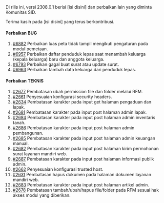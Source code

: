 Di rilis ini, versi 2308.0.1 berisi [isi disini] dan perbaikan lain yang diminta Komunitas SID.

Terima kasih pada [isi disini] yang terus berkontribusi.

#### Perbaikan BUG
1. [#6882](https://github.com/OpenSID/OpenSID/issues/6882) Perbaikan luas peta tidak tampil mengikuti pengaturan pada modul pemetaan.
2. [#6957](https://github.com/OpenSID/OpenSID/issues/6957) Perbaikan daftar penduduk lepas saat menambah keluarga (kepala keluarga) baru dan anggota keluarga.
3. [#6793](https://github.com/OpenSID/OpenSID/issues/6793) Perbaikan gagal buat surat atau update surat.
4. [#6963](https://github.com/OpenSID/OpenSID/issues/6963) Perbaikan tambah data keluarga dari penduduk lepas.


#### Perbaikan TEKNIS
1. [#2677](https://github.com/OpenSID/premium/issues/2677) Pembatasan ubah permission file dan folder melalui RFM.
2. [#2661](https://github.com/OpenSID/premium/issues/2661) Penyesuaian konfigurasi security headers.
3. [#2634](https://github.com/OpenSID/premium/issues/2634) Pembatasan karakter pada input get halaman pengaduan dan lapak.
3. [#2681](https://github.com/OpenSID/premium/issues/2681) Pembatasan karakter pada input post halaman admin lapak.
4. [#2684](https://github.com/OpenSID/premium/issues/2684) Pembatasan karakter pada input post halaman admin inventaris tanah.
5. [#2686](https://github.com/OpenSID/premium/issues/2686) Pembatasan karakter pada input post halaman admin pembangunan.
6. [#2685](https://github.com/OpenSID/premium/issues/2685) Pembatasan karakter pada input post halaman admin keuangan manual.
7. [#2682](https://github.com/OpenSID/premium/issues/2682) Pembatasan karakter pada input post halaman kirim permohonan surat layanan mandiri web.
8. [#2687](https://github.com/OpenSID/premium/issues/2687) Pembatasan karakter pada input post halaman informasi publik admin.
9. [#2662](https://github.com/OpenSID/premium/issues/2662) Penyesuaian konfigurasi trusted host.
10. [#2631](https://github.com/OpenSID/premium/issues/2631) Pembatasan hapus dokumen pada halaman dokumen layanan mandiri web.
11. [#2683](https://github.com/OpenSID/premium/issues/2683) Pembatasan karakter pada input post halaman artikel admin.
12. [#2678](https://github.com/OpenSID/premium/issues/2678) Pembatasan tambah/ubah/hapus file/folder pada RFM sesuai hak akses modul yang diberikan.